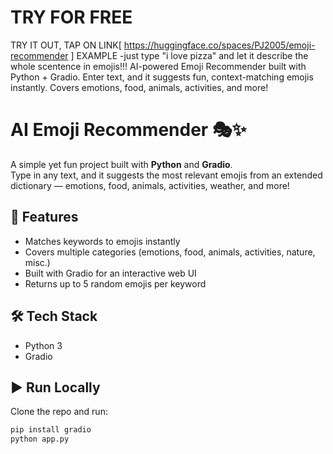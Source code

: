 # TRY FOR FREE 
TRY IT OUT, TAP ON LINK[ https://huggingface.co/spaces/PJ2005/emoji-recommender ]
EXAMPLE -just type "i love pizza" and let it describe the whole scentence in emojis!!!
AI-powered Emoji Recommender built with Python + Gradio. Enter text, and it suggests fun, context-matching emojis instantly. Covers emotions, food, animals, activities, and more!


# AI Emoji Recommender 🎭✨

A simple yet fun project built with **Python** and **Gradio**.  
Type in any text, and it suggests the most relevant emojis from an extended dictionary — emotions, food, animals, activities, weather, and more!

## 🚀 Features
- Matches keywords to emojis instantly
- Covers multiple categories (emotions, food, animals, activities, nature, misc.)
- Built with Gradio for an interactive web UI
- Returns up to 5 random emojis per keyword

## 🛠️ Tech Stack
- Python 3
- Gradio

## ▶️ Run Locally
Clone the repo and run:
```bash
pip install gradio
python app.py
